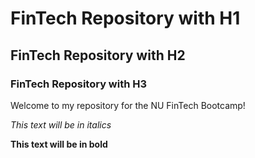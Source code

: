 # FinTech Repository with H1

## FinTech Repository with H2

### FinTech Repository with H3

Welcome to my repository for the NU FinTech Bootcamp!

*This text will be in italics*

**This text will be in bold**